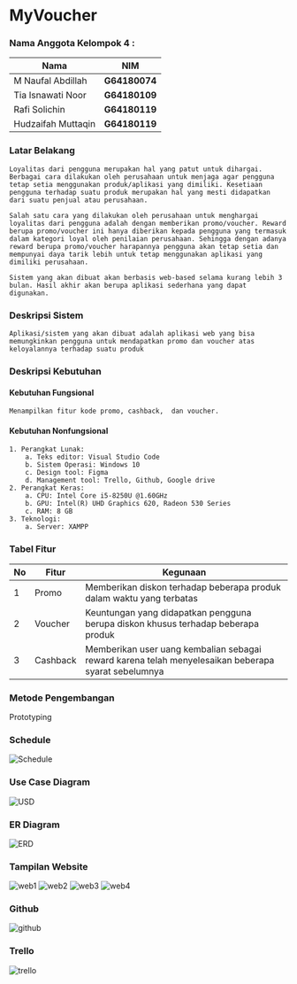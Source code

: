 # MyVoucher

### Nama Anggota Kelompok 4 :
| Nama               | NIM           |
|--------------------|---------------|
| M Naufal Abdillah  | **G64180074** |
| Tia Isnawati Noor  | **G64180109** |
| Rafi Solichin      | **G64180119** |
| Hudzaifah Muttaqin | **G64180119** |<br/>


### Latar Belakang 

   	Loyalitas dari pengguna merupakan hal yang patut untuk dihargai. Berbagai cara dilakukan oleh perusahaan untuk menjaga agar pengguna tetap setia menggunakan produk/aplikasi yang dimiliki. Kesetiaan pengguna terhadap suatu produk merupakan hal yang mesti didapatkan dari suatu penjual atau perusahaan. 

	Salah satu cara yang dilakukan oleh perusahaan untuk menghargai loyalitas dari pengguna adalah dengan memberikan promo/voucher. Reward berupa promo/voucher ini hanya diberikan kepada pengguna yang termasuk dalam kategori loyal oleh penilaian perusahaan. Sehingga dengan adanya reward berupa promo/voucher harapannya pengguna akan tetap setia dan mempunyai daya tarik lebih untuk tetap menggunakan aplikasi yang dimiliki perusahaan.

	Sistem yang akan dibuat akan berbasis web-based selama kurang lebih 3 bulan. Hasil akhir akan berupa aplikasi sederhana yang dapat digunakan.


### Deskripsi Sistem

	Aplikasi/sistem yang akan dibuat adalah aplikasi web yang bisa memungkinkan pengguna untuk mendapatkan promo dan voucher atas keloyalannya terhadap suatu produk 

### Deskripsi Kebutuhan

#### Kebutuhan Fungsional
	Menampilkan fitur kode promo, cashback,  dan voucher.

#### Kebutuhan Nonfungsional

	1. Perangkat Lunak:
   		a. Teks editor: Visual Studio Code
    	b. Sistem Operasi: Windows 10
    	c. Design tool: Figma
    	d. Management tool: Trello, Github, Google drive
    2. Perangkat Keras:
   		a. CPU: Intel Core i5-8250U @1.60GHz
    	b. GPU: Intel(R) UHD Graphics 620, Radeon 530 Series
    	c. RAM: 8 GB
    3. Teknologi:
   		a. Server: XAMPP

### Tabel Fitur<br/>

| No | 	Fitur	|										Kegunaan														|
|----|----------|-------------------------------------------------------------------------------------------------------|
| 1  | Promo 	| Memberikan diskon terhadap beberapa produk dalam waktu yang terbatas									|
| 2  | Voucher 	| Keuntungan yang didapatkan pengguna berupa diskon khusus terhadap beberapa produk						|
| 3  | Cashback | Memberikan user uang kembalian sebagai reward karena telah menyelesaikan beberapa syarat sebelumnya 	|


### Metode Pengembangan  <br/>
Prototyping

### Schedule<br/>
![Schedule](gambar/jadwal.png)

### Use Case Diagram<br/>
![USD](gambar/usecase.png)

### ER Diagram <br/>
![ERD](gambar/erd1.png)

### Tampilan Website<br/>
![web1](gambar/website1.png)
![web2](gambar/website2.png)
![web3](gambar/website3.png)
![web4](gambar/website4.png)

### Github<br/>
![github](gambar/git.png)

### Trello<br/>
![trello](gambar/trello1.png)
